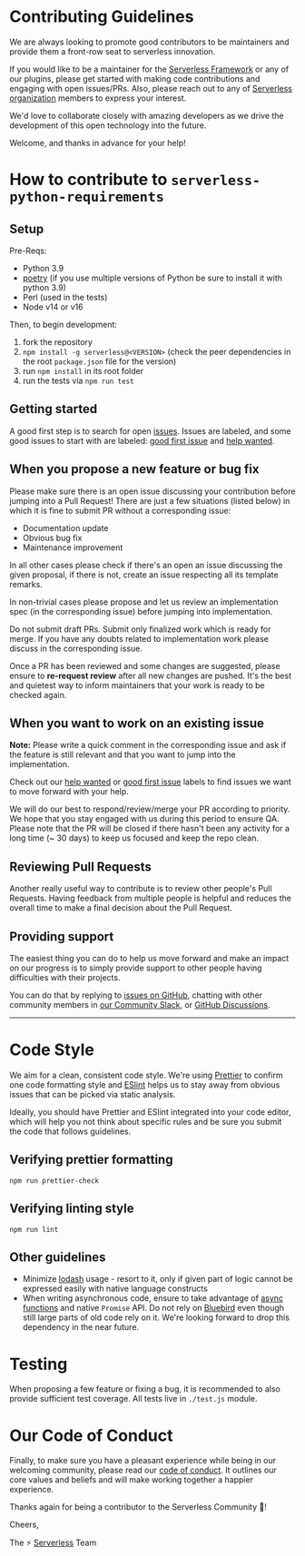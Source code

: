 # Contributing Guidelines

We are always looking to promote good contributors to be maintainers and provide them a front-row seat to serverless innovation.

If you would like to be a maintainer for the [Serverless Framework](https://github.com/serverless/serverless) or any of our plugins, please get started with making code contributions and engaging with open issues/PRs. Also, please reach out to any of [Serverless organization](https://github.com/serverless) members to express your interest.

We'd love to collaborate closely with amazing developers as we drive the development of this open technology into the future.

Welcome, and thanks in advance for your help!

# How to contribute to `serverless-python-requirements`

## Setup

Pre-Reqs:

- Python 3.9
- [poetry](https://python-poetry.org/docs/) (if you use multiple versions of Python be sure to install it with python 3.9)
- Perl (used in the tests)
- Node v14 or v16

Then, to begin development:

1. fork the repository
2. `npm install -g serverless@<VERSION>` (check the peer dependencies in the root `package.json` file for the version)
3. run `npm install` in its root folder
4. run the tests via `npm run test`

## Getting started

A good first step is to search for open [issues](https://github.com/serverless/serverless-python-requirements/issues). Issues are labeled, and some good issues to start with are labeled: [good first issue](https://github.com/serverless/serverless-python-requirements/labels/good%20first%20issue) and [help wanted](https://github.com/serverless/serverless-python-requirements/labels/help%20wanted).

## When you propose a new feature or bug fix

Please make sure there is an open issue discussing your contribution before jumping into a Pull Request!
There are just a few situations (listed below) in which it is fine to submit PR without a corresponding issue:

- Documentation update
- Obvious bug fix
- Maintenance improvement

In all other cases please check if there's an open an issue discussing the given proposal, if there is not, create an issue respecting all its template remarks.

In non-trivial cases please propose and let us review an implementation spec (in the corresponding issue) before jumping into implementation.

Do not submit draft PRs. Submit only finalized work which is ready for merge. If you have any doubts related to implementation work please discuss in the corresponding issue.

Once a PR has been reviewed and some changes are suggested, please ensure to **re-request review** after all new changes are pushed. It's the best and quietest way to inform maintainers that your work is ready to be checked again.

## When you want to work on an existing issue

**Note:** Please write a quick comment in the corresponding issue and ask if the feature is still relevant and that you want to jump into the implementation.

Check out our [help wanted](https://github.com/serverless/serverless-python-requirements/labels/help%20wanted) or [good first issue](https://github.com/serverless/serverless-python-requirements/labels/good%20first%20issue) labels to find issues we want to move forward with your help.

We will do our best to respond/review/merge your PR according to priority. We hope that you stay engaged with us during this period to ensure QA. Please note that the PR will be closed if there hasn't been any activity for a long time (~ 30 days) to keep us focused and keep the repo clean.

## Reviewing Pull Requests

Another really useful way to contribute is to review other people's Pull Requests. Having feedback from multiple people is helpful and reduces the overall time to make a final decision about the Pull Request.

## Providing support

The easiest thing you can do to help us move forward and make an impact on our progress is to simply provide support to other people having difficulties with their projects.

You can do that by replying to [issues on GitHub](https://github.com/serverless/serverless-python-requirements/issues), chatting with other community members in [our Community Slack](https://www.serverless.com/slack), or [GitHub Discussions](https://github.com/serverless/serverless-python-requirements/discussions).

---

# Code Style

We aim for a clean, consistent code style. We're using [Prettier](https://prettier.io/) to confirm one code formatting style and [ESlint](https://eslint.org/) helps us to stay away from obvious issues that can be picked via static analysis.

Ideally, you should have Prettier and ESlint integrated into your code editor, which will help you not think about specific rules and be sure you submit the code that follows guidelines.

## Verifying prettier formatting

```
npm run prettier-check
```

## Verifying linting style

```
npm run lint
```

## Other guidelines

- Minimize [lodash](https://lodash.com/) usage - resort to it, only if given part of logic cannot be expressed easily with native language constructs
- When writing asynchronous code, ensure to take advantage of [async functions](https://developer.mozilla.org/en-US/docs/Web/JavaScript/Reference/Statements/async_function) and native `Promise` API. Do not rely on [Bluebird](http://bluebirdjs.com) even though still large parts of old code rely on it. We're looking forward to drop this dependency in the near future.

# Testing

When proposing a few feature or fixing a bug, it is recommended to also provide sufficient test coverage. All tests live in `./test.js` module.

# Our Code of Conduct

Finally, to make sure you have a pleasant experience while being in our welcoming community, please read our [code of conduct](CODE_OF_CONDUCT.md). It outlines our core values and beliefs and will make working together a happier experience.

Thanks again for being a contributor to the Serverless Community :tada:!

Cheers,

The :zap: [Serverless](http://www.serverless.com) Team
